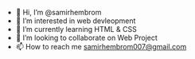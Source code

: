 - 👋 Hi, I’m @samirhembrom
- 👀 I’m interested in web devleopment
- 🌱 I’m currently learning HTML & CSS
- 💞️ I’m looking to collaborate on Web Project
- 📫 How to reach me samirhembrom007@gmail.com
<!---
samirhembrom/samirhembrom is a ✨ special ✨ repository because its `README.md` (this file) appears on your GitHub profile.
You can click the Preview link to take a look at your changes.
--->
